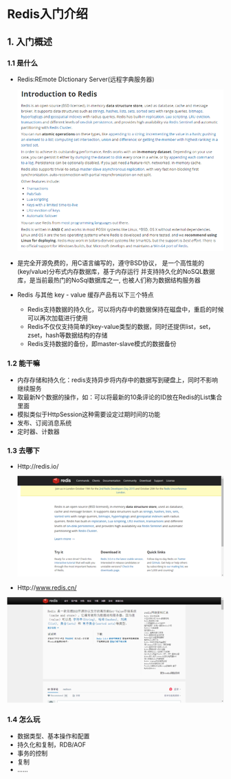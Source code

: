 # Redis入门介绍

## 1. 入门概述

### 1.1 是什么

* Redis:REmote DIctionary Server(远程字典服务器)

  ![01-01](resources/01-01.png)
* 是完全开源免费的，用C语言编写的，遵守BSD协议，
  是一个高性能的(key/value)分布式内存数据库，基于内存运行
  并支持持久化的NoSQL数据库，是当前最热门的NoSql数据库之一,
  也被人们称为数据结构服务器

* Redis 与其他 key - value 缓存产品有以下三个特点
  * Redis支持数据的持久化，可以将内存中的数据保持在磁盘中，重启的时候可以再次加载进行使用
  * Redis不仅仅支持简单的key-value类型的数据，同时还提供list，set，zset，hash等数据结构的存储
  * Redis支持数据的备份，即master-slave模式的数据备份

### 1.2 能干嘛

* 内存存储和持久化：redis支持异步将内存中的数据写到硬盘上，同时不影响继续服务
* 取最新N个数据的操作，如：可以将最新的10条评论的ID放在Redis的List集合里面
* 模拟类似于HttpSession这种需要设定过期时间的功能
* 发布、订阅消息系统
* 定时器、计数器

### 1.3 去哪下

* Http://redis.io/

  ![01-02](resources/01-02.png)
* Http://www.redis.cn/

 ![01-03](resources/01-03.png)

### 1.4 怎么玩

* 数据类型、基本操作和配置
* 持久化和复制，RDB/AOF
* 事务的控制
* 复制
* ......



